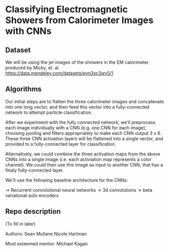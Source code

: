 # Classifying Electromagnetic Showers from Calorimeter Images with CNNs

## Dataset

We will be using the jet images of the showers in the EM calorimeter produced
by Micky, et. al.
https://data.mendeley.com/datasets/pvn3xc3wy5/1

## Algorithms

Our initial steps are to flatten the three calorimeter images and concatenate into one long vector, and then feed this vector into a fully-connected network to attempt particle classification. 

After we experiment with the fully connected network, we'll preprocess each image individually with a CNN (e.g. one CNN for each image), choosing pooling and filters appropriately to make each CNN output 3 x 6. These three CNN activation layers will be flattened into a single vector, and provided to a fully-connected layer for classification. 

Alternatively, we could combine the three activation maps from the above CNNs into a single image (i.e. each activiation map represents a color channel). We could then use this image as input to another CNN, that has a finaly fully-connected layer. 

We'll use the following baseline architecture for the CNNs: 
    
    

-> Recurrent convolutional neural networks
-> 3d convolutions
-> beta variational auto encoders

## Repo description
(To fill in later)

Authors: 
    Sean Mullane 
    Nicole Hartman

Most esteemed mentor: 
    Michael Kagan

